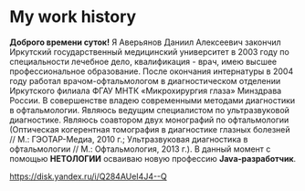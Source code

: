 # My work history
**Доброго времени суток!**
Я Аверьянов Даниил Алексеевич закончил Иркутский государственный медицинский университет в 2003 году по специальности лечебное дело, квалификация - врач, имею высшее профессиональное образование.
После окончания интернатуры в 2004 году работал врачом-офтальмологом в диагностическом отделении Иркутского филиала ФГАУ МНТК «Микрохирургия глаза» Минздрава России. В совершенстве владею современными методами диагностики в офтальмологии. Являюсь ведущим специалистом по ультразвуковой диагностике. 
Являюсь соавтором двух монографий по офтальмологии (Оптическая когерентная томография в диагностике глазных болезней // М.: ГЭОТАР-Медиа, 2010 г.; Ультразвуковая диагностика в офтальмологии // М.: Офтальмология, 2013 г.).
В данный момент с помощью __НЕТОЛОГИИ__ осваиваю новую профессию **Java-разработчик**.

https://disk.yandex.ru/i/Q284AUeI4J4--Q
